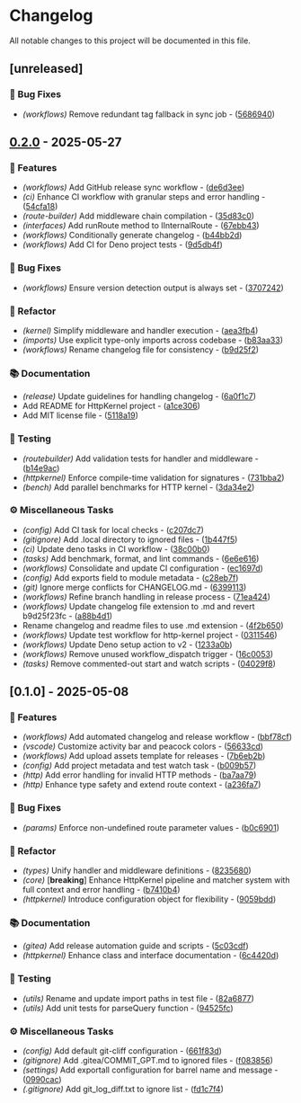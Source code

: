 # Changelog

All notable changes to this project will be documented in this file.

## [unreleased]

### 🐛 Bug Fixes

- *(workflows)* Remove redundant tag fallback in sync job - ([5686940](https://git.0xmax42.io/maxp/http-kernel/commit/5686940fe26b699bffa62af7fb0efc42cc85a6b3))

## [0.2.0](https://git.0xmax42.io/maxp/http-kernel/compare/v0.1.0..v0.2.0) - 2025-05-27

### 🚀 Features

- *(workflows)* Add GitHub release sync workflow - ([de6d3ee](https://git.0xmax42.io/maxp/http-kernel/commit/de6d3ee389b0d92c5056e47be85da1d0c41f62af))
- *(ci)* Enhance CI workflow with granular steps and error handling - ([54cfa18](https://git.0xmax42.io/maxp/http-kernel/commit/54cfa1888e13d0872b5411e83d3d45925f2687ee))
- *(route-builder)* Add middleware chain compilation - ([35d83c0](https://git.0xmax42.io/maxp/http-kernel/commit/35d83c073ef8644d657195c332b463d18e856e18))
- *(interfaces)* Add runRoute method to IInternalRoute - ([67ebb43](https://git.0xmax42.io/maxp/http-kernel/commit/67ebb4307a2a1c588b78f8f0c498d1a4276ad09b))
- *(workflows)* Conditionally generate changelog - ([b44bb2d](https://git.0xmax42.io/maxp/http-kernel/commit/b44bb2ddafe99c85b25229d2c4a0dfeacf750052))
- *(workflows)* Add CI for Deno project tests - ([9d5db4f](https://git.0xmax42.io/maxp/http-kernel/commit/9d5db4f414cf961248f2b879f2b132b81a32cb92))

### 🐛 Bug Fixes

- *(workflows)* Ensure version detection output is always set - ([3707242](https://git.0xmax42.io/maxp/http-kernel/commit/3707242d278e15c55a41056bb64810f6824d24b3))

### 🚜 Refactor

- *(kernel)* Simplify middleware and handler execution - ([aea3fb4](https://git.0xmax42.io/maxp/http-kernel/commit/aea3fb45e7c099a38440c85783747e80fca54ba6))
- *(imports)* Use explicit type-only imports across codebase - ([b83aa33](https://git.0xmax42.io/maxp/http-kernel/commit/b83aa330b34523e5102ab98ee61dedbbd62d4656))
- *(workflows)* Rename changelog file for consistency - ([b9d25f2](https://git.0xmax42.io/maxp/http-kernel/commit/b9d25f23fc6ad7696deee319024aa5b1af4d98c0))

### 📚 Documentation

- *(release)* Update guidelines for handling changelog - ([6a0f1c7](https://git.0xmax42.io/maxp/http-kernel/commit/6a0f1c774bc01ab976090612bbc361576feb3942))
- Add README for HttpKernel project - ([a1ce306](https://git.0xmax42.io/maxp/http-kernel/commit/a1ce30627c68a3f869eb6a104308322af8596dc1))
- Add MIT license file - ([5118a19](https://git.0xmax42.io/maxp/http-kernel/commit/5118a19aeaa1102591aa7fe093fdec1aa19dc7f5))

### 🧪 Testing

- *(routebuilder)* Add validation tests for handler and middleware - ([b14e9ac](https://git.0xmax42.io/maxp/http-kernel/commit/b14e9acc5f9617a01886e7734b2ae717b86de03e))
- *(httpkernel)* Enforce compile-time validation for signatures - ([731bba2](https://git.0xmax42.io/maxp/http-kernel/commit/731bba22d88df077b0a39293ddd1a3eec3bf96e8))
- *(bench)* Add parallel benchmarks for HTTP kernel - ([3da34e2](https://git.0xmax42.io/maxp/http-kernel/commit/3da34e268426b92510c7f9b730a2fa297dca6fbf))

### ⚙️ Miscellaneous Tasks

- *(config)* Add CI task for local checks - ([c207dc7](https://git.0xmax42.io/maxp/http-kernel/commit/c207dc7392d9f40e7b7c736eadf6c9c7bbf9b7d4))
- *(gitignore)* Add .local directory to ignored files - ([1b447f5](https://git.0xmax42.io/maxp/http-kernel/commit/1b447f51900b3a1a7f1be9d5192fd5aba37bdbc4))
- *(ci)* Update deno tasks in CI workflow - ([38c00b0](https://git.0xmax42.io/maxp/http-kernel/commit/38c00b035bfd05c83d5898c97c9423a653db0840))
- *(tasks)* Add benchmark, format, and lint commands - ([6e6e616](https://git.0xmax42.io/maxp/http-kernel/commit/6e6e61693fef3b11a81ce260d80bc93edae1e718))
- *(workflows)* Consolidate and update CI configuration - ([ec1697d](https://git.0xmax42.io/maxp/http-kernel/commit/ec1697df94b5378f1766663e278a41d403a64336))
- *(config)* Add exports field to module metadata - ([c28eb7f](https://git.0xmax42.io/maxp/http-kernel/commit/c28eb7f28dfaa8d3fdc540c4bcc306a3a8b9d6f8))
- *(git)* Ignore merge conflicts for CHANGELOG.md - ([6399113](https://git.0xmax42.io/maxp/http-kernel/commit/6399113e122e1207ebf4113aebd250358e31f461))
- *(workflows)* Refine branch handling in release process - ([71ea424](https://git.0xmax42.io/maxp/http-kernel/commit/71ea4247b35dc4afe5090d3c6502bfa936b5a947))
- *(workflows)* Update changelog file extension to .md and revert b9d25f23fc - ([a88b4d1](https://git.0xmax42.io/maxp/http-kernel/commit/a88b4d112f5c07664d41f6e9d03246307551f25d))
- Rename changelog and readme files to use .md extension - ([4f2b650](https://git.0xmax42.io/maxp/http-kernel/commit/4f2b65049f461ef377e7231905fd066cbc3c7fe0))
- *(workflows)* Update test workflow for http-kernel project - ([0311546](https://git.0xmax42.io/maxp/http-kernel/commit/03115464e0fb01b8ca00a2fdabde013d004ae8a2))
- *(workflows)* Update Deno setup action to v2 - ([1233a0b](https://git.0xmax42.io/maxp/http-kernel/commit/1233a0b7204d12a60f4b7bd1199242a4cb7c4579))
- *(workflows)* Remove unused workflow_dispatch trigger - ([16c0053](https://git.0xmax42.io/maxp/http-kernel/commit/16c0053964c72d01e5f555ec8f33c9eead160e69))
- *(tasks)* Remove commented-out start and watch scripts - ([04029f8](https://git.0xmax42.io/maxp/http-kernel/commit/04029f87a3b9dd24e8792b852ead9097e18d23c7))

## [0.1.0] - 2025-05-08

### 🚀 Features

- *(workflows)* Add automated changelog and release workflow - ([bbf78cf](https://git.0xmax42.io/maxp/http-kernel/commit/bbf78cff17be0cae651b8abf3e239103b26354bf))
- *(vscode)* Customize activity bar and peacock colors - ([56633cd](https://git.0xmax42.io/maxp/http-kernel/commit/56633cd95b37a8b2cfd8eb95982d07cd1f9b5126))
- *(workflows)* Add upload assets template for releases - ([7b6eb2b](https://git.0xmax42.io/maxp/http-kernel/commit/7b6eb2b57470198684a1dfa8b668351b8b9a91ae))
- *(config)* Add project metadata and test watch task - ([b009b57](https://git.0xmax42.io/maxp/http-kernel/commit/b009b5763d1824fc94fdc1e3d919fe2597158f84))
- *(http)* Add error handling for invalid HTTP methods - ([ba7aa79](https://git.0xmax42.io/maxp/http-kernel/commit/ba7aa79f56772213bf73b62bc6bf8810f3871127))
- *(http)* Enhance type safety and extend route context - ([a236fa7](https://git.0xmax42.io/maxp/http-kernel/commit/a236fa7c97ae49e6baf560d4ca92c6e83702b3ec))

### 🐛 Bug Fixes

- *(params)* Enforce non-undefined route parameter values - ([b0c6901](https://git.0xmax42.io/maxp/http-kernel/commit/b0c6901d7d272ec98b3d00ef2dd2848482892a25))

### 🚜 Refactor

- *(types)* Unify handler and middleware definitions - ([8235680](https://git.0xmax42.io/maxp/http-kernel/commit/8235680904c7f30f25b98b835d48376431108e91))
- *(core)* [**breaking**] Enhance HttpKernel pipeline and matcher system with full context and error handling - ([b7410b4](https://git.0xmax42.io/maxp/http-kernel/commit/b7410b44dd8720e46ee2871aa1727ce5039ebad4))
- *(httpkernel)* Introduce configuration object for flexibility - ([9059bdd](https://git.0xmax42.io/maxp/http-kernel/commit/9059bdda62081c8e775087cabe4c3406e42065a5))

### 📚 Documentation

- *(gitea)* Add release automation guide and scripts - ([5c03cdf](https://git.0xmax42.io/maxp/http-kernel/commit/5c03cdfb031adeb6ee5d0de0889477d6d1efafef))
- *(httpkernel)* Enhance class and interface documentation - ([6c4420d](https://git.0xmax42.io/maxp/http-kernel/commit/6c4420d32f8e7fe317f7c1b0b45de2dcf8565ef5))

### 🧪 Testing

- *(utils)* Rename and update import paths in test file - ([82a6877](https://git.0xmax42.io/maxp/http-kernel/commit/82a687748558f15c2023861a0cc3a33095c86731))
- *(utils)* Add unit tests for parseQuery function - ([94525fc](https://git.0xmax42.io/maxp/http-kernel/commit/94525fce5299f3417801f0152a475892e1edac30))

### ⚙️ Miscellaneous Tasks

- *(config)* Add default git-cliff configuration - ([661f83d](https://git.0xmax42.io/maxp/http-kernel/commit/661f83d1fd0101aa0d5d06b60f6eeb68efac6ceb))
- *(gitignore)* Add .gitea/COMMIT_GPT.md to ignored files - ([f083856](https://git.0xmax42.io/maxp/http-kernel/commit/f0838567b46822327fe739d8de099722e405dfa3))
- *(settings)* Add exportall configuration for barrel name and message - ([0990cac](https://git.0xmax42.io/maxp/http-kernel/commit/0990cacb225e1cbbbbb2a288501df7de9641294f))
- *(.gitignore)* Add git_log_diff.txt to ignore list - ([fd1c7f4](https://git.0xmax42.io/maxp/http-kernel/commit/fd1c7f4170ffffd55ab276090f8b90ee82b853fc))


